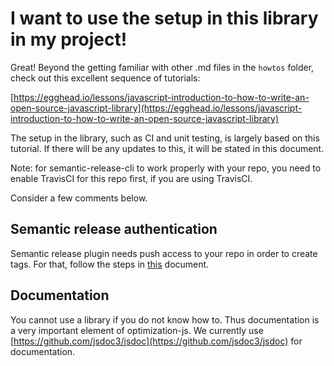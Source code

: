 # I want to use the setup in this library in my project!

Great! Beyond the getting familiar with other .md files in the `howtos` folder, check out this excellent sequence of tutorials:

[https://egghead.io/lessons/javascript-introduction-to-how-to-write-an-open-source-javascript-library](https://egghead.io/lessons/javascript-introduction-to-how-to-write-an-open-source-javascript-library)

The setup in the library, such as CI and unit testing, is largely based on this tutorial. If there will
be any updates to this, it will be stated in this document.

Note: for semantic-release-cli to work properly with your repo, you need to enable TravisCI for this repo first, if you are using TravisCI.

Consider a few comments below.

## Semantic release authentication

Semantic release plugin needs push access to your repo in order to create tags. For that, follow the steps in [this](https://github.com/semantic-release/semantic-release/blob/caribou/docs/recipes/git-auth-ssh-keys.md) document.

## Documentation

You cannot use a library if you do not know how to. Thus documentation is a very important element of optimization-js. We currently use [https://github.com/jsdoc3/jsdoc](https://github.com/jsdoc3/jsdoc) for documentation.